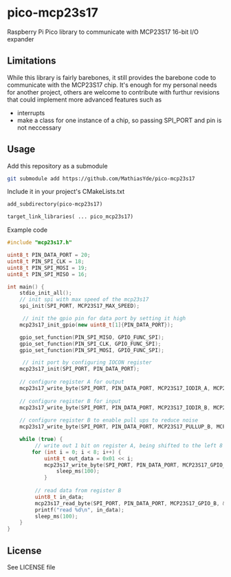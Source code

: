 # pico-mcp23s17
Raspberry Pi Pico library to communicate with MCP23S17 16-bit I/O expander

## Limitations
While this library is fairly barebones, it still provides the barebone code to communicate with the MCP23S17 chip.
It's enough for my personal needs for another project, others are welcome to contribute with furthur revisions that could implement more advanced features such as 
* interrupts
* make a class for one instance of a chip, so passing SPI_PORT and pin is not neccessary

## Usage
Add this repository as a submodule
```bash
git submodule add https://github.com/MathiasYde/pico-mcp23s17
```
Include it in your project's CMakeLists.txt
```CMakeLists.txt
add_subdirectory(pico-mcp23s17)

target_link_libraries( ... pico_mcp23s17)
```

Example code
```cpp
#include "mcp23s17.h"

uint8_t PIN_DATA_PORT = 20;
uint8_t PIN_SPI_CLK = 18;
uint8_t PIN_SPI_MOSI = 19;
uint8_t PIN_SPI_MISO = 16;

int main() {
	stdio_init_all();
  	// init spi with max speed of the mcp23s17
	spi_init(SPI_PORT, MCP23S17_MAX_SPEED);

 	 // init the gpio pin for data port by setting it high
	mcp23s17_init_gpio(new uint8_t[1]{PIN_DATA_PORT});

	gpio_set_function(PIN_SPI_MISO, GPIO_FUNC_SPI);
	gpio_set_function(PIN_SPI_CLK, GPIO_FUNC_SPI);
	gpio_set_function(PIN_SPI_MOSI, GPIO_FUNC_SPI);

 	 // init port by configuring IOCON register
	mcp23s17_init(SPI_PORT, PIN_DATA_PORT);
  
  	// configure register A for output
	mcp23s17_write_byte(SPI_PORT, PIN_DATA_PORT, MCP23S17_IODIR_A, MCP23S17_IODIR_OUTPUT);
  
  	// configure register B for input
	mcp23s17_write_byte(SPI_PORT, PIN_DATA_PORT, MCP23S17_IODIR_B, MCP23S17_IODIR_INPUT);
  
  	// configure register B to enable pull ups to reduce noise
	mcp23s17_write_byte(SPI_PORT, PIN_DATA_PORT, MCP23S17_PULLUP_B, MCP23S17_PULLUP_ENABLE);

	while (true) {
   		 // write out 1 bit on register A, being shifted to the left 8 times
		for (int i = 0; i < 8; i++) {
			uint8_t out_data = 0x01 << i;
			mcp23s17_write_byte(SPI_PORT, PIN_DATA_PORT, MCP23S17_GPIO_A, out_data);
      			sleep_ms(100);
    		}
    
   		 // read data from register B
   		 uint8_t in_data;
 		 mcp23s17_read_byte(SPI_PORT, PIN_DATA_PORT, MCP23S17_GPIO_B, &in_data);
  		 printf("read %d\n", in_data);
   		 sleep_ms(100);
	}
}
```

## License
See LICENSE file
